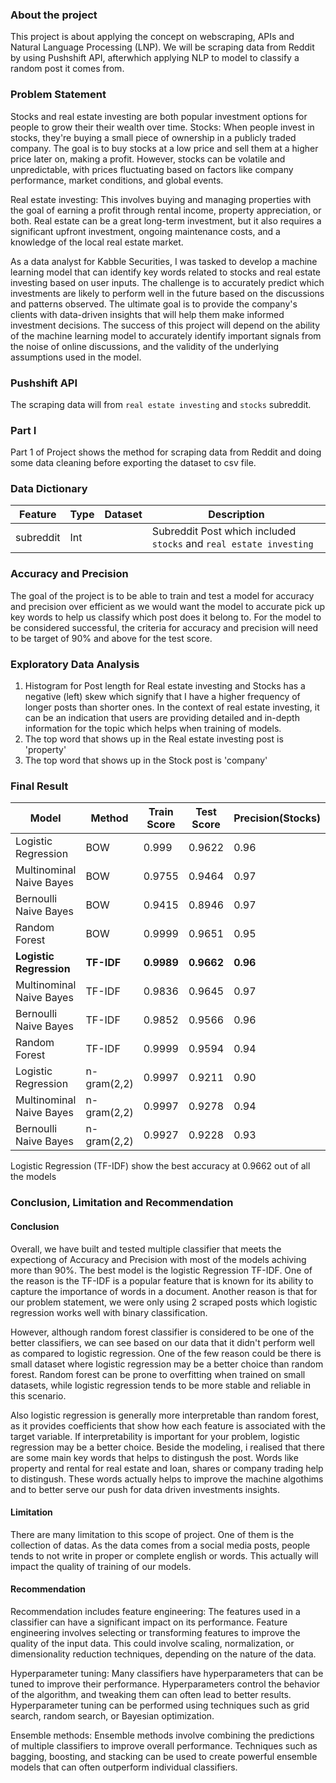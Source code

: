 ### About the project
This project is about applying the concept on webscraping, APIs and Natural Language Processing (LNP).
We will be scraping data from Reddit by using Pushshift API, afterwhich applying NLP to model to classify a random post it comes from.

### Problem Statement

Stocks and real estate investing are both popular investment options for people to grow their their wealth over time.
Stocks: When people invest in stocks, they're buying a small piece of ownership in a publicly traded company. The goal is to buy stocks at a low price and sell them at a higher price later on, making a profit. However, stocks can be volatile and unpredictable, with prices fluctuating based on factors like company performance, market conditions, and global events.

Real estate investing: This involves buying and managing properties with the goal of earning a profit through rental income, property appreciation, or both. Real estate can be a great long-term investment, but it also requires a significant upfront investment, ongoing maintenance costs, and a knowledge of the local real estate market.

As a data analyst for Kabble Securities, I was tasked to develop a machine learning model that can identify key words related to stocks and real estate investing based on user inputs. The challenge is to accurately predict which investments are likely to perform well in the future based on the discussions and patterns observed. The ultimate goal is to provide the company's clients with data-driven insights that will help them make informed investment decisions. The success of this project will depend on the ability of the machine learning model to accurately identify important signals from the noise of online discussions, and the validity of the underlying assumptions used in the model.

### Pushshift API

The scraping data will from `real estate investing` and `stocks` subreddit.


### Part I
Part 1 of Project shows the method for scraping data from Reddit and doing some data cleaning before exporting the dataset to csv file. 


### Data Dictionary

|Feature|Type|Dataset|Description|
|---|---|---|---|
|subreddit|Int||Subreddit Post which included `stocks` and `real estate investing`|

### Accuracy and Precision 
The goal of the project is to be able to train and test a model for accuracy and precision over efficient as we would want the model to accurate pick up key words to help us classify which post does it belong to. For the model to be considered successful, the criteria for accuracy and precision will need to be target of 90% and above for the test score. 



### Exploratory Data Analysis
1. Histogram for Post length for Real estate investing and Stocks  has a negative (left) skew which signify that I have a higher frequency of longer posts than shorter ones. In the context of real estate investing, it can be an indication that users are providing detailed and in-depth information for the topic which helps when training of models. 
2. The top word that shows up in the Real estate investing post is 'property'
3. The top word that shows up in the Stock post is 'company'

### Final Result 

|Model|Method|Train Score|Test Score|Precision(Stocks)|Precision(Real Estate)
|---|---|---|---|---|---|
|Logistic Regression|BOW|0.999|0.9622|0.96|0.96|
|Multinominal Naive Bayes|BOW|0.9755|0.9464|0.97|0.93|
|Bernoulli Naive Bayes|BOW|0.9415|0.8946|0.97|0.83|
|Random Forest|BOW|0.9999|0.9651|0.95|0.98|
|<b>Logistic Regression|<b>TF-IDF|<b>0.9989|<b>0.9662|<b>0.96|<b>0.98|
|Multinominal Naive Bayes|TF-IDF|0.9836|0.9645|0.97|0.96|
|Bernoulli Naive Bayes|TF-IDF|0.9852|0.9566|0.96|0.96|
|Random Forest|TF-IDF|0.9999|0.9594|0.94|0.98|
|Logistic Regression|n-gram(2,2)|0.9997|0.9211|0.90|0.95|
|Multinominal Naive Bayes|n-gram(2,2)|0.9997|0.9278|0.94|0.91|
|Bernoulli Naive Bayes|n-gram(2,2)|0.9927|0.9228|0.93|0.91|

Logistic Regression (TF-IDF) show the best accuracy at 0.9662 out of all the models


### Conclusion, Limitation and Recommendation

#### Conclusion

Overall, we have built and tested multiple classifier that meets the expectiong of Accuracy and Precision with most of the models achiving more than 90%. The best model is the logistic Regression TF-IDF. One of the reason is the TF-IDF is a popular feature that is known for its ability to capture the importance of words in a document. Another reason is that for our problem statement, we were only using 2 scraped posts which logistic regression works well with binary classification.

However, although random forest classifier is considered to be one of the better classifiers, we can see based on our data that it didn't perform well as compared to logistic regression. One of the few reason could be there is small dataset where logistic regression may be a better choice than random forest. Random forest can be prone to overfitting when trained on small datasets, while logistic regression tends to be more stable and reliable in this scenario.

Also logistic regression is generally more interpretable than random forest, as it provides coefficients that show how each feature is associated with the target variable. If interpretability is important for your problem, logistic regression may be a better choice.
Beside the modeling, i realised that there are some main key words that helps to distingush the post. Words like property and rental for real estate and loan, shares or company trading help to distingush.
These words actually helps to improve the machine algothims and to better serve our push for data driven investments insights.


#### Limitation

There are many limitation to this scope of project. One of them is the collection of datas. As the data comes from a social media posts, people tends to not write in proper or complete english or words. This actually will impact the quality of training of our models.

#### Recommendation

Recommendation includes feature engineering: The features used in a classifier can have a significant impact on its performance. Feature engineering involves selecting or transforming features to improve the quality of the input data. This could involve scaling, normalization, or dimensionality reduction techniques, depending on the nature of the data.

Hyperparameter tuning: Many classifiers have hyperparameters that can be tuned to improve their performance. Hyperparameters control the behavior of the algorithm, and tweaking them can often lead to better results. Hyperparameter tuning can be performed using techniques such as grid search, random search, or Bayesian optimization.

Ensemble methods: Ensemble methods involve combining the predictions of multiple classifiers to improve overall performance. Techniques such as bagging, boosting, and stacking can be used to create powerful ensemble models that can often outperform individual classifiers.

